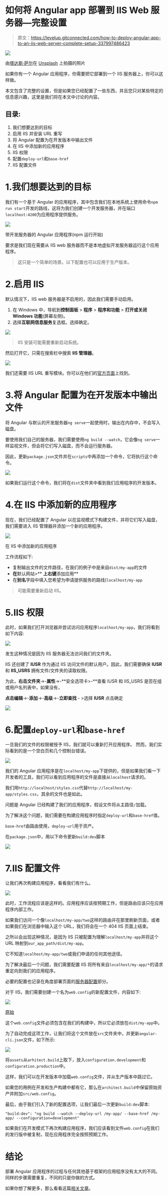 # 如何将 Angular app 部署到 IIS Web 服务器—完整设置

> 原文：<https://levelup.gitconnected.com/how-to-deploy-angular-app-to-an-iis-web-server-complete-setup-337997486423>

![](img/8fd6c8d84ef5ffac2d524d5bb3a9aa06.png)

由[塔达斯·萨尔](https://unsplash.com/@stadsa?utm_source=unsplash&utm_medium=referral&utm_content=creditCopyText)在 [Unsplash](/s/photos/microsoft?utm_source=unsplash&utm_medium=referral&utm_content=creditCopyText) 上拍摄的照片

如果你有一个 Angular 应用程序，你需要把它部署到一个 IIS 服务器上，你可以这样做。

本文包含了完整的设置，但是如果您已经配置了一些东西，并且您只对某些特定的信息感兴趣，这里是我们将在本文中讨论的内容。

## 目录:

1.  我们想要达到的目标
2.  启用 IIS 并安装 URL 重写
3.  将 Angular 配置为在开发版本中输出文件
4.  在 IIS 中添加新的应用程序
5.  IIS 权限
6.  配置`deploy-url`和`base-href`
7.  IIS 配置文件

# 1.我们想要达到的目标

我们有一个基于 Angular 的应用程序，其中包含我们在本地系统上使用命令`npm run start`开发的路线，这将为我们创建一个开发服务器，并在端口`localhost:4200`为应用程序提供服务。

![](img/6eca0c232d7a56f7de7e3e9b69945043.png)

带开发服务器的 Angular 应用程序(npm 运行开始)

要求是我们现在需要从 IIS web 服务器而不是本地虚拟开发服务器运行这个应用程序。

> 这只是一个简单的场景。以下配置也可以应用于生产版本。

# 2.启用 IIS

默认情况下，IIS web 服务器是不启用的，因此我们需要手动启用。

1.  在 Windows 中，导航到**控制面板** > **程序** > **程序和功能** > **打开或关闭 Windows 功能**(屏幕左侧)。
2.  选择**互联网信息服务**复选框。选择确定。

![](img/b2646a2c1dc4ba0a20c201ed081b0a93.png)

> IIS 安装可能需要重新启动系统。

然后打开它，只需在搜索栏中搜索 **IIS 管理器**。

![](img/45de5aed284501719b4d212f1d968262.png)

我们还需要 IIS URL 重写模块。你可以在他们的[官方页面](https://www.iis.net/downloads/microsoft/url-rewrite)上找到。

# 3.将 Angular 配置为在开发版本中输出文件

将 Angular 与默认的开发服务器`ng serve`一起使用时，输出在内存中，不会写入磁盘。

要使用我们自己的服务器，我们需要使用`ng build --watch`，它会像`ng serve`一样监视文件，但会将它们写入磁盘，而不会运行服务器。

因此，更新`package.json`文件并在`scripts`中再添加一个命令，它将执行这个命令。

![](img/cb7fc3f16a2f7850377731907861085b.png)

如果我们运行这个命令，我们将在`dist`文件夹中看到我们应用程序的开发版本。

# 4.在 IIS 中添加新的应用程序

现在，我们已经配置了 Angular 以在监视模式下构建文件，并将它们写入磁盘，我们需要进入 IIS 管理器并添加一个新的应用程序。

![](img/4ed1cfa0da55f43c27ce6b354b680e83.png)

在 IIS 中添加新的应用程序

工作流程如下:

*   复制输出文件的文件路径，在我们的例子中是来自`dist/my-app`的文件
*   **在**默认网站>** **上右键**添加应用**
*   在**别名**字段中填入您希望为申请提供服务的路线(`localhost/my-app`

> 可能需要重新启动 IIS。

# 5.IIS 权限

此时，如果我们打开浏览器并尝试访问应用程序`localhost/my-app`，我们将看到如下内容:

![](img/b3375df17bf462b5701a2eeaa93abd33.png)

发生这种情况是因为 IIS 服务器无法访问我们的文件夹。

IIS 还创建了 **IUSR** 作为通过 IIS 访问文件的默认用户。因此，我们需要确保 **IUSR** 和 **IIS_USRS** 拥有文件/文件夹的读取权限。

为此，**右击文件夹**->-**属性**->-**安全选项卡>-**查看 IUSR 和 IIS_USRS 是否在组或用户名列表中，如果没有，

**点击编辑**->-**添加**->-**高级**->-**立即查找** - >选择 **IUSR** 点击确定

![](img/5112821d95e0c1e09e17cedcaf1f9cb0.png)

# 6.配置`deploy-url`和`base-href`

一旦我们的文件的权限被授予 IIS，我们就可以重新打开应用程序。
然而，我们实际看到的是一个空白页和几个控制台错误。

![](img/bedadd9e99252e86d4f82c1f11bff814.png)

我们的 Angular 应用程序是在`localhost/my-app`下提供的，但是如果我们看一下开发者的工具，我们可以看到应用程序的文件是直接从`localhost`请求的。

我们用`http://localhost/styles.css`代替`http://localhost/my-app/styles.css`，其余的文件也是如此。

问题是 Angular 已经构建了我们的应用程序，假设文件将从主路径`/`加载。

为了解决这个问题，我们需要在构建应用程序时指定`deploy-url`和`base-href`值。

`base-href`由路由使用，`deploy-url`用于资产。

在`package.json`中，用以下命令更新`build:dev`脚本

![](img/88d1e10c4138f9ac1e8dd22b9c494f63.png)

# 7.IIS 配置文件

让我们再次构建应用程序，看看我们有什么。

![](img/c11fa0107cbdfa7bc25a8427545bf6c9.png)

此时，工作流程应该是这样的。应用程序应该按预期工作，但是路由应该只在应用程序内部工作。

如果我们访问一个像`localhost/my-app/two`这样的路由并在那里刷新页面，或者如果我们在浏览器中输入这个 URL，我们将会在一个 404 IIS 页面上结束。

之所以会出现这种情况，是因为 IIS 只被配置为理解`localhost/my-app`并将这个 URL 映射到`our_app_path/dist/my-app`。

它不知道`localhost/my-app/two`或我们申请的任何其他途径。

为了解决最后一个问题，我们需要配置 IIS 将所有来自`localhost/my-app/*`的请求重定向到我们的应用程序。

必要的配置也记录在角度部署页面的[服务器配置](https://angular.io/guide/deployment#server-configuration)部分。

对于 IIS，我们需要创建一个名为`web.config`的新配置文件，内容如下:

![](img/7ef40f9dec6d5dc2cf630929baf97cb5.png)

[原始](https://carbon.now.sh/?bg=rgba%28171%2C+184%2C+195%2C+1%29&t=seti&wt=none&l=htmlmixed&ds=true&dsyoff=20px&dsblur=68px&wc=true&wa=true&pv=56px&ph=56px&ln=false&fl=1&fm=Hack&fs=14px&lh=133%25&si=false&es=2x&wm=false&code=%253C%253Fxml%2520version%253D%25221.0%2522%2520encoding%253D%2522utf-8%2522%253F%253E%250A%253Cconfiguration%253E%250A%250A%253Csystem.webServer%253E%250A%2520%2520%253Crewrite%253E%250A%2520%2520%2520%2520%253Crules%253E%250A%2520%2520%2520%2520%2520%2520%253Crule%2520name%253D%2522Angular%2520Routes%2522%2520stopProcessing%253D%2522true%2522%253E%250A%2520%2520%2520%2520%2520%2520%2520%2520%253Cmatch%2520url%253D%2522.*%2522%2520%252F%253E%250A%2520%2520%2520%2520%2520%2520%2520%2520%253Cconditions%2520logicalGrouping%253D%2522MatchAll%2522%253E%250A%2520%2520%2520%2520%2520%2520%2520%2520%2520%2520%253Cadd%2520input%253D%2522%257BREQUEST_FILENAME%257D%2522%2520matchType%253D%2522IsFile%2522%2520negate%253D%2522true%2522%2520%252F%253E%250A%2520%2520%2520%2520%2520%2520%2520%2520%2520%2520%253Cadd%2520input%253D%2522%257BREQUEST_FILENAME%257D%2522%2520matchType%253D%2522IsDirectory%2522%2520negate%253D%2522true%2522%2520%252F%253E%250A%2520%2520%2520%2520%2520%2520%2520%2520%253C%252Fconditions%253E%250A%2520%2520%2520%2520%2520%2520%2520%2520%253Caction%2520type%253D%2522Rewrite%2522%2520url%253D%2522.%252Findex.html%2522%2520%252F%253E%250A%2520%2520%2520%2520%2520%2520%253C%252Frule%253E%250A%2520%2520%2520%2520%253C%252Frules%253E%250A%2520%2520%253C%252Frewrite%253E%250A%253C%252Fsystem.webServer%253E%250A%250A%253C%252Fconfiguration%253E)

这个`web.config`文件必须包含在我们的构建中，所以它必须放在`dist/my-app`中。

为了自动完成这项工作，让我们将这个文件放在`src`文件夹中，并更新`angular-cli.json`文件，如下所示:

![](img/278aa5909386a0ba42d9b4cc5157db42.png)

将`assets`从`arhitect.build`上取下，放入`configuration.development`和`configuration.production`中。

这样，我们可以在开发版本中加载`web.config`文件，并从生产版本中跳过它。

如果您的用例在开发和生产构建中都有它，那么在`architect.build`中保留原始资产并附加`src/web.config`。

最后，由于我们引入了新的配置选项，让我们最后一次更新`build:dev`脚本:

```
"build:dev": "ng build --watch --deploy-url /my-app/ --base-href /my-app/ --configuration=development"
```

如果我们在开发模式下再次构建应用程序，我们应该看到文件`web.config`在我们的发行版中被复制，现在应用程序完全按照预期工作。

# 结论

部署 Angular 应用程序的过程与任何其他基于框架的应用程序没有太大的不同。同样的步骤需要重复，不同的只是你做的方式。

如果你想了解更多，那么看看这篇[相关文章](https://itnext.io/how-to-deploy-angular-app-in-production-cpas-2-affb711d18fc)。
